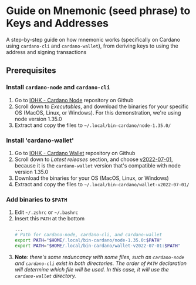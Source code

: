 # Guide on Mnemonic (seed phrase) to Keys and Addresses
A step-by-step guide on how mnemonic works (specifically on Cardano using `cardano-cli` and `cardano-wallet`), from deriving keys to using the address and signing transactions

## Prerequisites

### Install `cardano-node` and `cardano-cli`
1. Go to [IOHK - Cardano Node](https://github.com/input-output-hk/cardano-node) repository on Github
2. Scroll down to *Executables*, and download the binaries for your specific OS (MacOS, Linux, or Windows). For this demonstration, we're using node version 1.35.0
3. Extract and copy the files to `~/.local/bin-cardano/node-1.35.0/`

### Install 'cardano-wallet'
1. Go to [IOHK - Cardano Wallet](https://github.com/input-output-hk/cardano-wallet) repository on Github
2. Scroll down to *Latest releases* section, and choose [v2022-07-01](https://github.com/input-output-hk/cardano-wallet/releases/tag/v2022-07-01), because it is the `cardano-wallet` version that's compatible with node version 1.35.0
3. Download the binaries for your OS (MacOS, Linux, or Windows)
4. Extract and copy the files to `~/.local/bin-cardano/wallet-v2022-07-01/`

### Add binaries to `$PATH`
1. Edit `~/.zshrc` or `~/.bashrc`
2. Insert this `PATH` at the bottom
    ```bash
    ...
    # Path for cardano-node, cardano-cli, and cardano-wallet
    export PATH="$HOME/.local/bin-cardano/node-1.35.0:$PATH"
    export PATH="$HOME/.local/bin-cardano/wallet-v2022-07-01:$PATH"
    ```
3. **Note**: *there's some reduncancy with some files, such as `cardano-node` and `cardano-cli` exist in both directories. The order of `PATH` declaration will determine which file will be used. In this case, it will use the `cardano-wallet` directory.*
